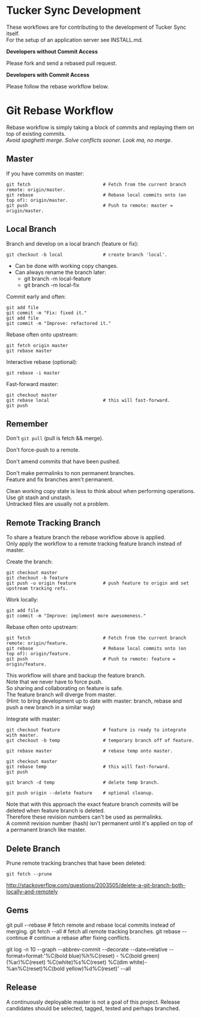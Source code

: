 Tucker Sync Development
=======================

These workflows are for contributing to the development of Tucker Sync itself.  
For the setup of an application server see INSTALL.md.

**Developers without Commit Access**

Please fork and send a rebased pull request.

**Developers with Commit Access**

Please follow the rebase workflow below.

Git Rebase Workflow
===================

Rebase workflow is simply taking a block of commits and replaying them on top of existing commits.  
*Avoid spaghetti merge. Solve conflicts sooner. Look ma, no merge.*

Master
------

If you have commits on master:

    git fetch                           # Fetch from the current branch remote: origin/master.
    git rebase                          # Rebase local commits onto (on top of): origin/master.
    git push                            # Push to remote: master = origin/master.

Local Branch
------------

Branch and develop on a local branch (feature or fix):

    git checkout -b local               # create branch 'local'.

 - Can be done with working copy changes.
 - Can always rename the branch later:
    - git branch -m local-feature
    - git branch -m local-fix

Commit early and often:

    git add file
    git commit -m "Fix: fixed it."
    git add file
    git commit -m "Improve: refactored it."

Rebase often onto upstream:

    git fetch origin master
    git rebase master

Interactive rebase (optional):

    git rebase -i master

Fast-forward master:

    git checkout master
    git rebase local                    # this will fast-forward.
    git push

Remember
--------

Don't `git pull` (pull is fetch && merge).

Don't force-push to a remote.

Don't amend commits that have been pushed.

Don't make permalinks to non permanent branches.  
Feature and fix branches aren't permanent.

Clean working copy state is less to think about when performing operations.  
Use git stash and unstash.  
Untracked files are usually not a problem.

Remote Tracking Branch
----------------------

To share a feature branch the rebase workflow above is applied.  
Only apply the workflow to a remote tracking feature branch instead of master.

Create the branch:

    git checkout master
    git checkout -b feature
    git push -u origin feature          # push feature to origin and set upstream tracking refs.

Work locally:

    git add file
    git commit -m "Improve: implement more awesomeness."

Rebase often onto upstream:

    git fetch                           # Fetch from the current branch remote: origin/feature.
    git rebase                          # Rebase local commits onto (on top of): origin/feature.
    git push                            # Push to remote: feature = origin/feature.

This workflow will share and backup the feature branch.  
Note that we never have to force push.  
So sharing and collaborating on feature is safe.  
The feature branch will diverge from master.  
(Hint: to bring development up to date with master: branch, rebase and push a new branch in a similar way)

Integrate with master:

    git checkout feature                # feature is ready to integrate with master.
    git checkout -b temp                # temporary branch off of feature.

    git rebase master                   # rebase temp onto master.

    git checkout master
    git rebase temp                     # this will fast-forward.
    git push

    git branch -d temp                  # delete temp branch.

    git push origin --delete feature    # optional cleanup.

Note that with this approach the exact feature branch commits will be deleted when feature branch is deleted.  
Therefore these revision numbers can't be used as permalinks.  
A commit revision number (hash) isn't permanent until it's applied on top of a permanent branch like master.

Delete Branch
-------------

Prune remote tracking branches that have been deleted:

    git fetch --prune

http://stackoverflow.com/questions/2003505/delete-a-git-branch-both-locally-and-remotely

Gems
----

git pull --rebase        # fetch remote and rebase local commits instead of merging.
git fetch --all          # fetch all remote tracking branches.
git rebase --continue    # continue a rebase after fixing conflicts.

git log -n 10 --graph --abbrev-commit --decorate --date=relative --format=format:'%C(bold blue)%h%C(reset) - %C(bold green)(%ar)%C(reset) %C(white)%s%C(reset) %C(dim white)- %an%C(reset)%C(bold yellow)%d%C(reset)' --all

Release
-------

A continuously deployable master is not a goal of this project.
Release candidates should be selected, tagged, tested and perhaps branched.
